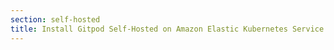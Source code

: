 ```yaml
---
section: self-hosted
title: Install Gitpod Self-Hosted on Amazon Elastic Kubernetes Service (EKS)
---
```


<script context="module">
  export const prerender = true;
  export const load = () => {
    return {
      status: 301,
      redirect: "/docs/self-hosted/reference-architecture"
    }
  };
</script>
